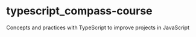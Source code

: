 # typescript_compass-course

Concepts and practices with TypeScript to improve projects in JavaScript
